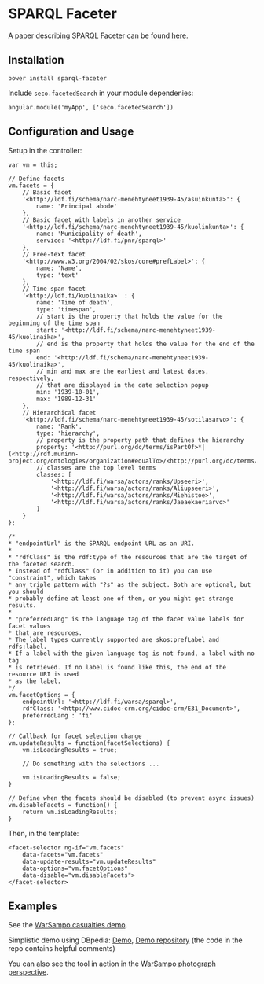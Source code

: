 # SPARQL Faceter

A paper describing SPARQL Faceter can be found [here](http://seco.cs.aalto.fi/publications/2016/koho-et-al-sparql-faceter.pdf).

## Installation

`bower install sparql-faceter`

Include `seco.facetedSearch` in your module dependenies:

```
angular.module('myApp', ['seco.facetedSearch'])
```

## Configuration and Usage

Setup in the controller:

```
var vm = this;

// Define facets
vm.facets = {
    // Basic facet
    '<http://ldf.fi/schema/narc-menehtyneet1939-45/asuinkunta>': {
        name: 'Principal abode'
    },
    // Basic facet with labels in another service
    '<http://ldf.fi/schema/narc-menehtyneet1939-45/kuolinkunta>': {
        name: 'Municipality of death',
        service: '<http://ldf.fi/pnr/sparql>'
    },
    // Free-text facet
    '<http://www.w3.org/2004/02/skos/core#prefLabel>': {
        name: 'Name',
        type: 'text'
    },
    // Time span facet
    '<http://ldf.fi/kuolinaika>' : {
        name: 'Time of death',
        type: 'timespan',
        // start is the property that holds the value for the beginning of the time span
        start: '<http://ldf.fi/schema/narc-menehtyneet1939-45/kuolinaika>',
        // end is the property that holds the value for the end of the time span
        end: '<http://ldf.fi/schema/narc-menehtyneet1939-45/kuolinaika>',
        // min and max are the earliest and latest dates, respectively,
        // that are displayed in the date selection popup
        min: '1939-10-01',
        max: '1989-12-31'
    },
    // Hierarchical facet
    '<http://ldf.fi/schema/narc-menehtyneet1939-45/sotilasarvo>': {
        name: 'Rank',
        type: 'hierarchy',
        // property is the property path that defines the hierarchy
        property: '<http://purl.org/dc/terms/isPartOf>*|(<http://rdf.muninn-project.org/ontologies/organization#equalTo>/<http://purl.org/dc/terms/isPartOf>*)',
        // classes are the top level terms
        classes: [
            '<http://ldf.fi/warsa/actors/ranks/Upseeri>',
            '<http://ldf.fi/warsa/actors/ranks/Aliupseeri>',
            '<http://ldf.fi/warsa/actors/ranks/Miehistoe>',
            '<http://ldf.fi/warsa/actors/ranks/Jaeaekaeriarvo>'
        ]
    }
};

/*
* "endpointUrl" is the SPARQL endpoint URL as an URI.
*
* "rdfClass" is the rdf:type of the resources that are the target of the faceted search.
* Instead of "rdfClass" (or in addition to it) you can use "constraint", which takes
* any triple pattern with "?s" as the subject. Both are optional, but you should
* probably define at least one of them, or you might get strange results.
*
* "preferredLang" is the language tag of the facet value labels for facet values
* that are resources.
* The label types currently supported are skos:prefLabel and rdfs:label.
* If a label with the given language tag is not found, a label with no tag
* is retrieved. If no label is found like this, the end of the resource URI is used
* as the label.
*/
vm.facetOptions = {
    endpointUrl: '<http://ldf.fi/warsa/sparql>',
    rdfClass: '<http://www.cidoc-crm.org/cidoc-crm/E31_Document>',
    preferredLang : 'fi'
};

// Callback for facet selection change
vm.updateResults = function(facetSelections) {
    vm.isLoadingResults = true;

    // Do something with the selections ...

    vm.isLoadingResults = false;
}

// Define when the facets should be disabled (to prevent async issues)
vm.disableFacets = function() {
    return vm.isLoadingResults;
}
```

Then, in the template:

```
<facet-selector ng-if="vm.facets"
    data-facets="vm.facets"
    data-update-results="vm.updateResults"
    data-options="vm.facetOptions"
    data-disable="vm.disableFacets">
</facet-selector>
```

## Examples
See the [WarSampo casualties demo](https://github.com/SemanticComputing/casualties-demo).

Simplistic demo using DBpedia: [Demo](http://semanticcomputing.github.io/sparql-faceter-dbpedia-demo/#),
[Demo repository](https://github.com/SemanticComputing/sparql-faceter-dbpedia-demo) (the code in the repo contains helpful comments)

You can also see the tool in action in the [WarSampo photograph perspective](http://www.sotasampo.fi/en/photographs).
